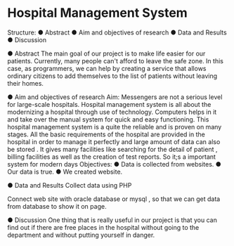 # Hospital Management System

Structure:
●	Abstract
●	Aim and objectives of research
●	Data and Results
●	Discussion


●	Abstract
The main goal of our project is to make life easier for our patients. Currently, many people can't afford to leave the safe zone. In this case, as programmers, we can help by creating a service that allows ordinary citizens to add themselves to the list of patients without leaving their homes.

●	Aim and objectives of research
	Aim:  Messengers are not a serious level for large-scale hospitals. Hospital management system is all about the modernizing a hospital through use of technology. Computers helps in it and take over the manual system for quick and easy functioning. This hospital management system is a quite the reliable and is proven on many stages. All the basic requirements of the hospital are provided in the hospital in order to manage it perfectly and large amount of data can also be stored . It gives many facilities like searching for the detail of patient , billing facilities as well as the creation of test reports. So it;s a important system for modern days
	Objectives: 
●	  Data is collected from websites.
●	  Our data is true.
●	  We created website.

●	Data and Results
Collect data using PHP

Connect web site with oracle database or mysql , so that we can get data from database to show it on page.


●	Discussion
		One thing that is really useful in our project is that you can find out if there are free places in the hospital without going to the department and without putting yourself in danger.
